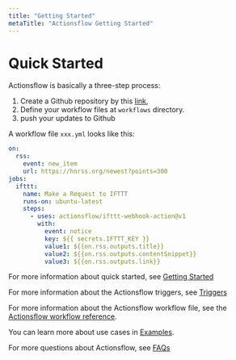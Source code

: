 ```yaml
---
title: "Getting Started"
metaTitle: "Actionsflow Getting Started"
---
```


# Quick Started

Actionsflow is basically a three-step process:

1. Create a Github repository by this [link](https://github.com/actionsflow/workflow/generate),
1. Define your workflow files at `workflows` directory.
1. push your updates to Github

A workflow file `xxx.yml` looks like this:

```yaml
on:
  rss:
    event: new_item
    url: https://hnrss.org/newest?points=300
jobs:
  ifttt:
    name: Make a Request to IFTTT
    runs-on: ubuntu-latest
    steps:
      - uses: actionsflow/ifttt-webhook-action@v1
        with:
          event: notice
          key: ${{ secrets.IFTTT_KEY }}
          value1: ${{on.rss.outputs.title}}
          value2: ${{on.rss.outputs.contentSnippet}}
          value3: ${{on.rss.outputs.link}}
```

For more information about quick started, see [Getting Started](/docs/getting-started.md)

For more information about the Actionsflow triggers, see [Triggers](/docs/triggers.md)

For more information about the Actionsflow workflow file, see the
[Actionsflow workflow reference](/docs/reference.md).

You can learn more about use cases in [Examples](https://github.com/actionsflow/actionsflow/tree/master/examples/workflows).

For more questions about Actionsflow, see [FAQs](/docs/faqs.md)
